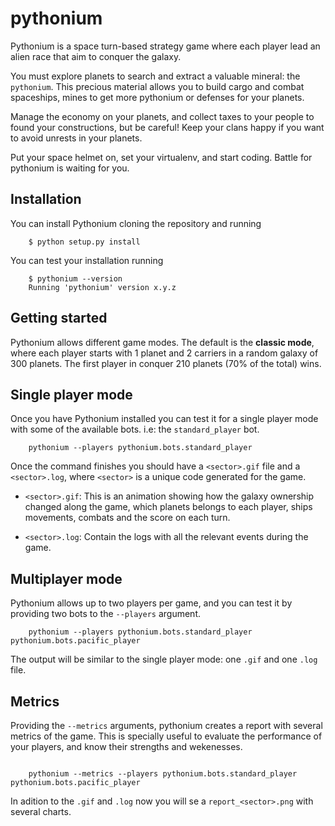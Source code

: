 # pythonium

Pythonium is a space turn-based strategy game where each player lead an alien race 
that aim to conquer the galaxy.

You must explore planets to search and extract a valuable mineral: the `pythonium`.
This precious material allows you to build cargo and combat spaceships, mines to get 
more pythonium or defenses for your planets. 

Manage the economy on your planets, and collect taxes to your people to found your 
constructions, but be careful! Keep your clans happy if you want to avoid unrests 
in your planets.

Put your space helmet on, set your virtualenv, and start coding. 
Battle for pythonium is waiting for you.


## Installation

You can install Pythonium cloning the repository and running

```
    $ python setup.py install
```

You can test your installation running

```
    $ pythonium --version
    Running 'pythonium' version x.y.z
```

## Getting started

Pythonium allows different game modes. The default is the **classic mode**, where each player starts with 1 planet and 2 carriers in a random galaxy of 300 planets.
The first player in conquer 210 planets (70% of the total) wins. 

## Single player mode

Once you have Pythonium installed you can test it for a single player mode with some of the available bots.
i.e: the ``standard_player`` bot.

```
    pythonium --players pythonium.bots.standard_player
```

Once the command finishes you should have a ``<sector>.gif`` file and a ``<sector>.log``, where ``<sector>`` is a unique code generated for the game.

* ``<sector>.gif``: This is an animation showing how the galaxy ownership changed along the game, 
  which planets belongs to each player, ships movements, combats and the score on each turn.

* ``<sector>.log``: Contain the logs with all the relevant events during the game.


## Multiplayer mode

Pythonium allows up to two players per game, and you can test it by providing two bots to the ``--players`` argument. 


```
    pythonium --players pythonium.bots.standard_player pythonium.bots.pacific_player
```

The output will be similar to the single player mode: one ``.gif`` and one ``.log`` file.


## Metrics

Providing the ``--metrics`` arguments, pythonium creates a report with several metrics of the game. 
This is specially useful to evaluate the performance of your players, and know their strengths and wekenesses.

```

    pythonium --metrics --players pythonium.bots.standard_player pythonium.bots.pacific_player
```

In adition to the ``.gif`` and ``.log`` now you will se a ``report_<sector>.png`` with several charts.


